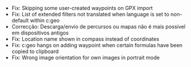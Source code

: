 ##
- Fix: Skipping some user-created waypoints on GPX import
- Fix: List of extended filters not translated when language is set to non-default within c:geo
- Correcção: Descarga/envio de percursos ou mapas não é mais possível em dispositivos antigos
- Fix: Location name shown in compass instead of coordinates
- Fix: c:geo hangs on adding waypoint when certain formulas have been copied to clipboard
- Fix: Wrong image orientation for own images in portrait mode
